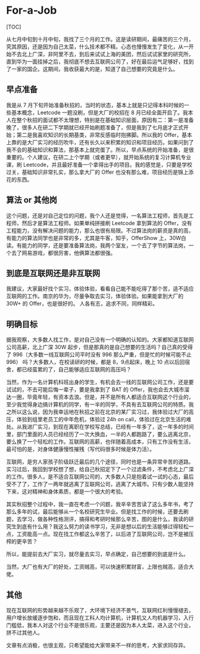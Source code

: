 # For-a-Job

[TOC]

从七月中旬到十月中旬，我找了三个月的工作。这是读研期间，最痛苦的三个月，究其原因，还是因为自己太菜，什么技术都不精。心态也慢慢发生了变化，从一开始不去北上广深，非阿里不去，到后来试试上海的美团，然后试试家里的研究所，直到华为一面挂掉之后，我彻底不想去互联网公司了，好在最后运气足够好，找到了一家的国企。这期间，我收获最大的是，知道了自己想要的究竟是什么。

## 早点准备

我是从 7 月下旬开始准备秋招的，当时的状态，基本上就是只记得本科时候的一些基本概念，Leetcode 一题没刷，但是大厂的校招在 8 月已经全面开启了。我本人在整个秋招的面试都不太理想，特别是在基础知识层面，原因有二：第一是准备晚了，很多人在研二下学期就已经开始刷题准备了，但是我到了七月底才正式开始；第二是我喜欢知识的长期基类，非常反感临时抱拂脚。所以我的 Offer，基本上靠的是大厂实习的经历吹牛，还有长久以来积累的知识和项目经历。如果问到了我不会的基础知识和算法，那基本上就完蛋了。所以，早点系统的开始准备，是很重要的。个人建议，在研二上个学期（或者更早），就开始系统的复习计算机专业课，刷 Leetcode，并且最好准备一个拿得出手的项目。我的感觉是，只要是学校过关，基础知识非常扎实，那么拿大厂的 Offer 也没有那么难，项目经历是锦上添花的东西。

## 算法 or 其他岗

这个问题，还是对自己定位的问题，我个人还是觉得，一名算法工程师，首先是工程师，然后才是算法工程师。如果单纯拼接刷 Leetcode 拿到算法的 Offer，没有工程能力，没有解决问题的能力，那么也很有局限。不过算法岗的薪资是真的高，有能力的算法同学也是非常的多，尤其是牛客，知乎，OfferShow 上，30W白读。有能力的同学，还是要准备算法岗，我两个室友，一个去了字节的算法岗，一个去了网易游戏，都很厉害，他俩算法都很强。

## 到底是互联网还是非互联网

我建议，大家最好找个实习，体验体验，看看自己能不能吃得了那个苦，适不适应互联网的工作。南京的华为，尽量争取去实习，体验体验。如果能拿到大厂的30W+ 的 Offer，也是很好的。 人各有志，追求不同，同样精彩。

## 明确目标

据我观察，大多数人找工作，是对自己没有一个明确的认知的。大家都知道互联网公司高薪，北上广深 30W 起步，但是那真的是自己想要的生活吗？自己真的受得了 996（大多数一线互联网公司平时没有 996 那么严重，但是忙的时候可能不止 996） 吗？大多数人，在校读研的时候，都是 8，9点起床，晚上 10 点以后回宿舍，都已经蛮累的了，自己能够适应互联网的高压吗？

当然，作为一名计算机科班出身的学生，有机会去一线的互联网公司工作，还是要试试的，不去可能后悔一辈子，要是我拿到了 BAT 的 Offer，我也会去大城市溜达一圈，毕竟年轻，有资本去浪。但是，并不是所有人都适合互联网这个行业的，至少我觉得身边搞计算机的同学，有一半的同学，不具有去互联网公司的特质。我之所以这么说，因为我幸运地在秋招之前在北京的某厂实习过，我体验过大厂的高压，体验到组里老员工的中年危机，体验过 24h on call，体验过在北京生活的难处。从我进厂实习，到现在离职在学校写总结，已经有一年多了，这一年多的时间里，部门里面的人员已经经历了一次大换血，一半的人都跑路了，要么逃离北京，要么换了一个轻松的工作。互联网的高薪，也伴随着高成本，只有工作没有生活，最可怕的是，对身体健康慢性摧残（写代码很多时候是体力活）。

互联网，是穷人家孩子阶级跃迁最后的几个途径，同时也是一条异常辛苦的道路。实习过后，我回到学校想了想，给自己秋招定下了一个过滤条件，不考虑北上广深的工作。很多人，是不适合互联网公司的，大多数人只是抱着试一试的心态，最后受不了了，工作了一两年就逃离了互联网公司，逃离了大城市。只有少数人能坚持下来，这对精神和身体素质，都是一个很大的考验。

其实秋招整个过程中，我一直在考虑一个问题，我辛辛苦苦读了这么多年书，考了那么多年的试，最后能够从一个名校研究生毕业。但是找工作的时候，还要去刷题，去学习，做各种性格测评，搞得和考研时候那么辛苦，图的是什么，我读的研究生到底有什么用？我这么努力的读书学习，无非是想以后的生活能够过得轻松一点，工资能高一点。现在找工作都这么辛苦了，以后进了互联网公司，岂不是被压榨的更辛苦？

所以，能提前去大厂实习，就尽量去实习，早点确定，自己想要的到底是什么。

当然，大厂也有大厂的好处，工资贼高，可以快速积累财富，上限也贼高，适合大佬。

## 其他

现在互联网的形势越来越不乐观了，大环境下经济不景气，互联网红利慢慢褪去，用户增长放缓逐步饱和，而且现在工科人均计算机，计算机又人均机器学习，入行门槛低，我本人对这个行业不是很乐观，主要还是因为本人太菜，进入这个行业，拼不过其他人。

文章有点消极，也很主观，只希望能给大家带来不一样的思考，大家求同存异。